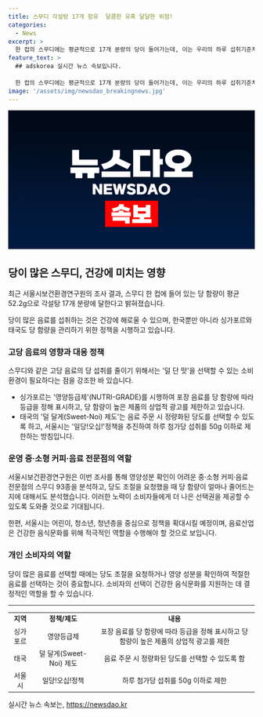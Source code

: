 ```yaml
---
title: 스무디 각설탕 17개 함유  달콤한 유혹 달달한 위험!
categories:
  - News
excerpt: >
  한 컵의 스무디에는 평균적으로 17개 분량의 당이 들어가는데, 이는 우리의 하루 섭취기준치의 절반 이상에 해당한다. 서울시보건환경연구원은 당 함량이 높은 스무디를 분석한 결과를 발표했다. 조사에 따르면 덜 달게로 주문하면 당 함량이 약 15% 줄어들고, 반으로 달게로 주문하면 약 40%가 줄어든다고 한다. 서울시는 고당 음료의 섭취를 줄이기 위해 정량화된 당도 선택이 가능한 환경을 조성할 계획이다. 또한 일당!오십! 정책을 통해 하루 섭취 권장 당류량을 50g 이하로 제한하고, 어린이, 청소년, 청년층을 중심으로 정책을 시행할 방침이다.
feature_text: >
  ## adskorea 실시간 뉴스 속보입니다.

  한 컵의 스무디에는 평균적으로 17개 분량의 당이 들어가는데, 이는 우리의 하루 섭취기준치의 절반 이상에 해당한다. 서울시보건환경연구원은 당 함량이 높은 스무디를 분석한 결과를 발표했다. 조사에 따르면 덜 달게로 주문하면 당 함량이 약 15% 줄어들고, 반으로 달게로 주문하면 약 40%가 줄어든다고 한다. 서울시는 고당 음료의 섭취를 줄이기 위해 정량화된 당도 선택이 가능한 환경을 조성할 계획이다. 또한 일당!오십! 정책을 통해 하루 섭취 권장 당류량을 50g 이하로 제한하고, 어린이, 청소년, 청년층을 중심으로 정책을 시행할 방침이다.
image: '/assets/img/newsdao_breakingnews.jpg'
---
```


<p><img src="/assets/img/newsdao_breakingnews.jpg" alt="adskorea 속보" /></p>

<h2>당이 많은 스무디, 건강에 미치는 영향</h2>

<p data-ke-size="size16">최근 서울시보건환경연구원의 조사 결과, 스무디 한 컵에 들어 있는 당 함량이 평균 52.2g으로 각설탕 17개 분량에 달한다고 밝혀졌습니다.</p>

<p data-ke-size="size16">당이 많은 음료를 섭취하는 것은 건강에 해로울 수 있으며, 한국뿐만 아니라 싱가포르와 태국도 당 함량을 관리하기 위한 정책을 시행하고 있습니다.</p>

<h3>고당 음료의 영향과 대응 정책</h3>

<p data-ke-size="size16">스무디와 같은 고당 음료의 당 섭취를 줄이기 위해서는 '덜 단 맛'을 선택할 수 있는 소비 환경이 필요하다는 점을 강조한 바 있습니다.</p>

<ul>
    <li>싱가포르는 '영양등급제'(NUTRI-GRADE)를 시행하여 포장 음료를 당 함량에 따라 등급을 정해 표시하고, 당 함량이 높은 제품의 상업적 광고를 제한하고 있습니다.</li>
    <li>태국의 '덜 달게(Sweet-Noi) 제도'는 음료 주문 시 정량화된 당도를 선택할 수 있도록 하고, 서울시는 '일당!오십!'정책을 추진하여 하루 첨가당 섭취를 50g 이하로 제한하는 방침입니다.</li>
</ul>

<h3>운영 중·소형 커피·음료 전문점의 역할</h3>

<p data-ke-size="size16">서울시보건환경연구원은 이번 조사를 통해 영양성분 확인이 어려운 중·소형 커피·음료 전문점의 스무디 93종을 분석하고, 당도 조절을 요청했을 때 당 함량이 얼마나 줄어드는지에 대해서도 분석했습니다. 이러한 노력이 소비자들에게 더 나은 선택권을 제공할 수 있도록 도와줄 것으로 기대됩니다.</p>

<p data-ke-size="size16">한편, 서울시는 어린이, 청소년, 청년층을 중심으로 정책을 확대시킬 예정이며, 음료산업은 건강한 음식문화를 위해 적극적인 역할을 수행해야 할 것으로 보입니다.</p>

<h3>개인 소비자의 역할</h3>

<p data-ke-size="size16">당이 많은 음료를 선택할 때에는 당도 조절을 요청하거나 영양 성분을 확인하여 적절한 음료를 선택하는 것이 중요합니다. 소비자의 선택이 건강한 음식문화를 지원하는 데 결정적인 역할을 할 수 있습니다. </p>

<hr>

<table>
  <tr>
    <td style="text-align: center; height: 17px;"><b>지역</b></td>
    <td style="text-align: center; height: 17px;"><b>정책/제도</b></td>
    <td style="text-align: center; height: 17px;"><b>내용</b></td>
  </tr>
  <tr>
    <td style="text-align: center; height: 17px;">싱가포르</td>
    <td style="text-align: center; height: 17px;">영양등급제</td>
    <td style="text-align: center; height: 17px;">포장 음료를 당 함량에 따라 등급을 정해 표시하고 당 함량이 높은 제품의 상업적 광고를 제한</td>
  </tr>
  <tr>
    <td style="text-align: center; height: 17px;">태국</td>
    <td style="text-align: center; height: 17px;">덜 달게(Sweet-Noi) 제도</td>
    <td style="text-align: center; height: 17px;">음료 주문 시 정량화된 당도를 선택할 수 있도록 함</td>
  </tr>
  <tr>
    <td style="text-align: center; height: 17px;">서울시</td>
    <td style="text-align: center; height: 17px;">일당!오십!정책</td>
    <td style="text-align: center; height: 17px;">하루 첨가당 섭취를 50g 이하로 제한</td>
  </tr>
</table>
실시간 뉴스 속보는, <a href="https://newsdao.kr" rel="dofollow">https://newsdao.kr</a>



